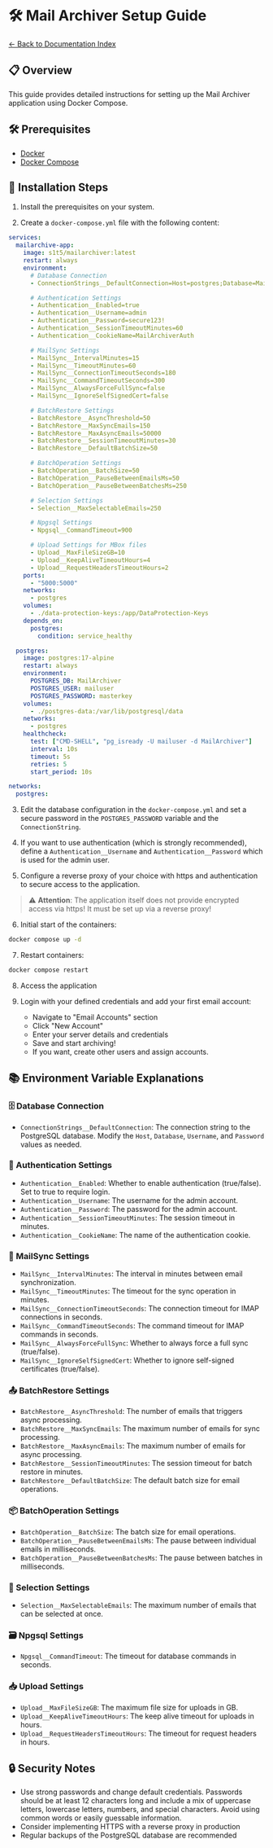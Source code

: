 # 🛠️ Mail Archiver Setup Guide

[← Back to Documentation Index](Index.md)

## 📋 Overview

This guide provides detailed instructions for setting up the Mail Archiver application using Docker Compose.

## 🛠️ Prerequisites

- [Docker](https://www.docker.com/products/docker-desktop)
- [Docker Compose](https://docs.docker.com/compose/install/)

## 🚀 Installation Steps

1. Install the prerequisites on your system.

2. Create a `docker-compose.yml` file with the following content:

```yaml
services:
  mailarchive-app:
    image: s1t5/mailarchiver:latest
    restart: always
    environment:
      # Database Connection
      - ConnectionStrings__DefaultConnection=Host=postgres;Database=MailArchiver;Username=mailuser;Password=masterkey;

      # Authentication Settings
      - Authentication__Enabled=true
      - Authentication__Username=admin
      - Authentication__Password=secure123!
      - Authentication__SessionTimeoutMinutes=60
      - Authentication__CookieName=MailArchiverAuth

      # MailSync Settings
      - MailSync__IntervalMinutes=15
      - MailSync__TimeoutMinutes=60
      - MailSync__ConnectionTimeoutSeconds=180
      - MailSync__CommandTimeoutSeconds=300
      - MailSync__AlwaysForceFullSync=false
      - MailSync__IgnoreSelfSignedCert=false

      # BatchRestore Settings
      - BatchRestore__AsyncThreshold=50
      - BatchRestore__MaxSyncEmails=150
      - BatchRestore__MaxAsyncEmails=50000
      - BatchRestore__SessionTimeoutMinutes=30
      - BatchRestore__DefaultBatchSize=50

      # BatchOperation Settings
      - BatchOperation__BatchSize=50
      - BatchOperation__PauseBetweenEmailsMs=50
      - BatchOperation__PauseBetweenBatchesMs=250

      # Selection Settings
      - Selection__MaxSelectableEmails=250

      # Npgsql Settings
      - Npgsql__CommandTimeout=900

      # Upload Settings for MBox files
      - Upload__MaxFileSizeGB=10
      - Upload__KeepAliveTimeoutHours=4
      - Upload__RequestHeadersTimeoutHours=2
    ports:
      - "5000:5000"
    networks:
      - postgres
    volumes:
      - ./data-protection-keys:/app/DataProtection-Keys
    depends_on:
      postgres:
        condition: service_healthy

  postgres:
    image: postgres:17-alpine
    restart: always
    environment:
      POSTGRES_DB: MailArchiver
      POSTGRES_USER: mailuser
      POSTGRES_PASSWORD: masterkey
    volumes:
      - ./postgres-data:/var/lib/postgresql/data
    networks:
      - postgres
    healthcheck:
      test: ["CMD-SHELL", "pg_isready -U mailuser -d MailArchiver"]
      interval: 10s
      timeout: 5s
      retries: 5
      start_period: 10s

networks:
  postgres:
```

3. Edit the database configuration in the `docker-compose.yml` and set a secure password in the `POSTGRES_PASSWORD` variable and the `ConnectionString`.

4. If you want to use authentication (which is strongly recommended), define a `Authentication__Username` and `Authentication__Password` which is used for the admin user.

5. Configure a reverse proxy of your choice with https and authentication to secure access to the application. 

> ⚠️ **Attention**: The application itself does not provide encrypted access via https! It must be set up via a reverse proxy!

6. Initial start of the containers:
```bash
docker compose up -d
```

7. Restart containers:
```bash
docker compose restart
```

8. Access the application

9. Login with your defined credentials and add your first email account:
   - Navigate to "Email Accounts" section
   - Click "New Account"
   - Enter your server details and credentials
   - Save and start archiving!
   - If you want, create other users and assign accounts.

## 📚 Environment Variable Explanations

### 🗄️ Database Connection
- `ConnectionStrings__DefaultConnection`: The connection string to the PostgreSQL database. Modify the `Host`, `Database`, `Username`, and `Password` values as needed.

### 🔐 Authentication Settings
- `Authentication__Enabled`: Whether to enable authentication (true/false). Set to true to require login.
- `Authentication__Username`: The username for the admin account.
- `Authentication__Password`: The password for the admin account.
- `Authentication__SessionTimeoutMinutes`: The session timeout in minutes.
- `Authentication__CookieName`: The name of the authentication cookie.

### 📨 MailSync Settings
- `MailSync__IntervalMinutes`: The interval in minutes between email synchronization.
- `MailSync__TimeoutMinutes`: The timeout for the sync operation in minutes.
- `MailSync__ConnectionTimeoutSeconds`: The connection timeout for IMAP connections in seconds.
- `MailSync__CommandTimeoutSeconds`: The command timeout for IMAP commands in seconds.
- `MailSync__AlwaysForceFullSync`: Whether to always force a full sync (true/false).
- `MailSync__IgnoreSelfSignedCert`: Whether to ignore self-signed certificates (true/false).

### 📤 BatchRestore Settings
- `BatchRestore__AsyncThreshold`: The number of emails that triggers async processing.
- `BatchRestore__MaxSyncEmails`: The maximum number of emails for sync processing.
- `BatchRestore__MaxAsyncEmails`: The maximum number of emails for async processing.
- `BatchRestore__SessionTimeoutMinutes`: The session timeout for batch restore in minutes.
- `BatchRestore__DefaultBatchSize`: The default batch size for email operations.

### 📦 BatchOperation Settings
- `BatchOperation__BatchSize`: The batch size for email operations.
- `BatchOperation__PauseBetweenEmailsMs`: The pause between individual emails in milliseconds.
- `BatchOperation__PauseBetweenBatchesMs`: The pause between batches in milliseconds.

### 🎯 Selection Settings
- `Selection__MaxSelectableEmails`: The maximum number of emails that can be selected at once.

### 🗃️ Npgsql Settings
- `Npgsql__CommandTimeout`: The timeout for database commands in seconds.

### 📥 Upload Settings
- `Upload__MaxFileSizeGB`: The maximum file size for uploads in GB.
- `Upload__KeepAliveTimeoutHours`: The keep alive timeout for uploads in hours.
- `Upload__RequestHeadersTimeoutHours`: The timeout for request headers in hours.

## 🔒 Security Notes

- Use strong passwords and change default credentials. Passwords should be at least 12 characters long and include a mix of uppercase letters, lowercase letters, numbers, and special characters. Avoid using common words or easily guessable information.
- Consider implementing HTTPS with a reverse proxy in production
- Regular backups of the PostgreSQL database are recommended
